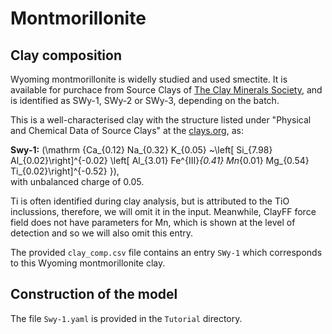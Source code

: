 # Montmorillonite

## Clay composition

Wyoming montmorillonite is widelly studied and used smectite. It is available for purchace from Source Clays of [The Clay Minerals Society](https://www.clays.org), and is identified as SWy-1, SWy-2 or SWy-3, depending on the batch. 

This is a well-characterised clay with the structure listed under "Physical and Chemical Data of Source Clays" at the [clays.org](https://www.clays.org/sourceclays_data/), as:

**Swy-1:**    \(\mathrm {Ca_{0.12} Na_{0.32} K_{0.05} ~\left[ Si_{7.98} Al_{0.02}\right]^{-0.02} \left[ Al_{3.01} Fe^{III}_{0.41} Mn_{0.01} Mg_{0.54} Ti_{0.02}\right]^{-0.52} }\), <br/> with unbalanced charge of 0.05.

Ti is often identified during clay analysis, but is attributed to the TiO inclussions, therefore, we will omit it in the input. Meanwhile, ClayFF force field does not have parameters for Mn, which is shown at the level of detection and so we will also omit this entry.

The provided  `clay_comp.csv` file contains an entry `SWy-1` which corresponds to this Wyoming montmorillonite clay. 


## Construction of the model

The file  `Swy-1.yaml` is provided in the `Tutorial` directory.
